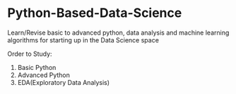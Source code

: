 # Python-Based-Data-Science
Learn/Revise basic to advanced python, data analysis and machine learning algorithms for starting up in the Data Science space

Order to Study:
1. Basic Python
2. Advanced Python
3. EDA(Exploratory Data Analysis)
